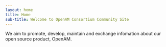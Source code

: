 ```yaml
---
layout: home
title: Home
sub-title: Welcome to OpenAM Consortium Community Site
---
```

We aim to promote, develop, maintain and exchange infomation about our open source product, OpenAM.
